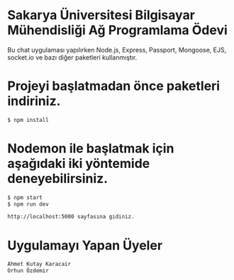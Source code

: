 # Sakarya Üniversitesi Bilgisayar Mühendisliği Ağ Programlama Ödevi

Bu chat uygulaması yapılırken Node.js, Express, Passport, Mongoose, EJS, socket.io ve bazı diğer paketleri kullanmıştır.

# Projeyi başlatmadan önce paketleri indiriniz. 
```sh
$ npm install
```
# Nodemon ile başlatmak için aşağıdaki iki yöntemide deneyebilirsiniz.

```sh
$ npm start
$ npm run dev
```

```sh
http://localhost:5000 sayfasına gidiniz.
```

# Uygulamayı Yapan Üyeler

```sh
Ahmet Kutay Karacair
Orhun Özdemir
```
